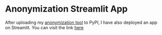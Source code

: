 # Anonymization Streamlit App

After uploading my [anonymization tool](https://github.com/joeytxy/anonymization_tool) to PyPI, I have also deployed an app on Streamlit. You can visit the link [here](https://joeytxy-anonymization-app-app-2xuzif.streamlitapp.com/)
